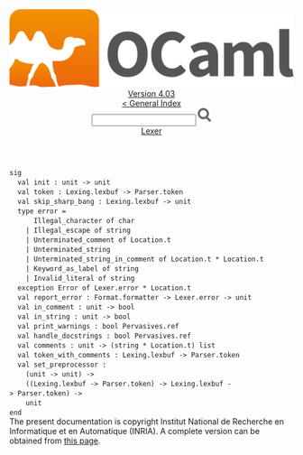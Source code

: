 <!-- ((! set title API !)) ((! set documentation !)) ((! set api !)) ((! set nobreadcrumb !)) -->
<div class="api"><header><nav class="toc brand"><a class="brand" href="https://ocaml.org/"><img src="colour-logo-gray.svg" class="svg" alt="OCaml"></a></nav><nav class="toc"><div class="toc_version"><a href="/docs" id="version-select">Version 4.03</a></div><a href="index.html">&lt; General Index</a><div class="api_search"><input type="text" name="apisearch" id="api_search" oninput="mySearch(false);" onkeypress="this.oninput();" onclick="this.oninput();" onpaste="this.oninput();">
<img src="search_icon.svg" alt="Search" class="svg" onclick="mySearch(false)"></div>
<div id="search_results"></div><div class="toc_title"><a href="Lexer.html">Lexer</a></div><ul></ul></nav></header>
<code class="code"><span class="keyword">sig</span>
&nbsp;&nbsp;<span class="keyword">val</span>&nbsp;init&nbsp;:&nbsp;unit&nbsp;<span class="keywordsign">-&gt;</span>&nbsp;unit
&nbsp;&nbsp;<span class="keyword">val</span>&nbsp;token&nbsp;:&nbsp;<span class="constructor">Lexing</span>.lexbuf&nbsp;<span class="keywordsign">-&gt;</span>&nbsp;<span class="constructor">Parser</span>.token
&nbsp;&nbsp;<span class="keyword">val</span>&nbsp;skip_sharp_bang&nbsp;:&nbsp;<span class="constructor">Lexing</span>.lexbuf&nbsp;<span class="keywordsign">-&gt;</span>&nbsp;unit
&nbsp;&nbsp;<span class="keyword">type</span>&nbsp;error&nbsp;=
&nbsp;&nbsp;&nbsp;&nbsp;&nbsp;&nbsp;<span class="constructor">Illegal_character</span>&nbsp;<span class="keyword">of</span>&nbsp;char
&nbsp;&nbsp;&nbsp;&nbsp;<span class="keywordsign">|</span>&nbsp;<span class="constructor">Illegal_escape</span>&nbsp;<span class="keyword">of</span>&nbsp;string
&nbsp;&nbsp;&nbsp;&nbsp;<span class="keywordsign">|</span>&nbsp;<span class="constructor">Unterminated_comment</span>&nbsp;<span class="keyword">of</span>&nbsp;<span class="constructor">Location</span>.t
&nbsp;&nbsp;&nbsp;&nbsp;<span class="keywordsign">|</span>&nbsp;<span class="constructor">Unterminated_string</span>
&nbsp;&nbsp;&nbsp;&nbsp;<span class="keywordsign">|</span>&nbsp;<span class="constructor">Unterminated_string_in_comment</span>&nbsp;<span class="keyword">of</span>&nbsp;<span class="constructor">Location</span>.t&nbsp;*&nbsp;<span class="constructor">Location</span>.t
&nbsp;&nbsp;&nbsp;&nbsp;<span class="keywordsign">|</span>&nbsp;<span class="constructor">Keyword_as_label</span>&nbsp;<span class="keyword">of</span>&nbsp;string
&nbsp;&nbsp;&nbsp;&nbsp;<span class="keywordsign">|</span>&nbsp;<span class="constructor">Invalid_literal</span>&nbsp;<span class="keyword">of</span>&nbsp;string
&nbsp;&nbsp;<span class="keyword">exception</span>&nbsp;<span class="constructor">Error</span>&nbsp;<span class="keyword">of</span>&nbsp;<span class="constructor">Lexer</span>.error&nbsp;*&nbsp;<span class="constructor">Location</span>.t
&nbsp;&nbsp;<span class="keyword">val</span>&nbsp;report_error&nbsp;:&nbsp;<span class="constructor">Format</span>.formatter&nbsp;<span class="keywordsign">-&gt;</span>&nbsp;<span class="constructor">Lexer</span>.error&nbsp;<span class="keywordsign">-&gt;</span>&nbsp;unit
&nbsp;&nbsp;<span class="keyword">val</span>&nbsp;in_comment&nbsp;:&nbsp;unit&nbsp;<span class="keywordsign">-&gt;</span>&nbsp;bool
&nbsp;&nbsp;<span class="keyword">val</span>&nbsp;in_string&nbsp;:&nbsp;unit&nbsp;<span class="keywordsign">-&gt;</span>&nbsp;bool
&nbsp;&nbsp;<span class="keyword">val</span>&nbsp;print_warnings&nbsp;:&nbsp;bool&nbsp;<span class="constructor">Pervasives</span>.ref
&nbsp;&nbsp;<span class="keyword">val</span>&nbsp;handle_docstrings&nbsp;:&nbsp;bool&nbsp;<span class="constructor">Pervasives</span>.ref
&nbsp;&nbsp;<span class="keyword">val</span>&nbsp;comments&nbsp;:&nbsp;unit&nbsp;<span class="keywordsign">-&gt;</span>&nbsp;(string&nbsp;*&nbsp;<span class="constructor">Location</span>.t)&nbsp;list
&nbsp;&nbsp;<span class="keyword">val</span>&nbsp;token_with_comments&nbsp;:&nbsp;<span class="constructor">Lexing</span>.lexbuf&nbsp;<span class="keywordsign">-&gt;</span>&nbsp;<span class="constructor">Parser</span>.token
&nbsp;&nbsp;<span class="keyword">val</span>&nbsp;set_preprocessor&nbsp;:
&nbsp;&nbsp;&nbsp;&nbsp;(unit&nbsp;<span class="keywordsign">-&gt;</span>&nbsp;unit)&nbsp;<span class="keywordsign">-&gt;</span>
&nbsp;&nbsp;&nbsp;&nbsp;((<span class="constructor">Lexing</span>.lexbuf&nbsp;<span class="keywordsign">-&gt;</span>&nbsp;<span class="constructor">Parser</span>.token)&nbsp;<span class="keywordsign">-&gt;</span>&nbsp;<span class="constructor">Lexing</span>.lexbuf&nbsp;<span class="keywordsign">-&gt;</span>&nbsp;<span class="constructor">Parser</span>.token)&nbsp;<span class="keywordsign">-&gt;</span>
&nbsp;&nbsp;&nbsp;&nbsp;unit
<span class="keyword">end</span></code><div class="copyright">The present documentation is copyright Institut National de Recherche en Informatique et en Automatique (INRIA). A complete version can be obtained from <a href="http://caml.inria.fr/pub/docs/manual-ocaml/">this page</a>.</div></div>
